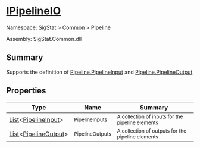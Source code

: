 # [IPipelineIO](./IPipelineIO.md)

Namespace: [SigStat]() > [Common](./../README.md) > [Pipeline](./README.md)

Assembly: SigStat.Common.dll

## Summary
Supports the definition of [Pipeline.PipelineInput](https://github.com/hargitomi97/sigstat/blob/master/docs/md/SigStat/Common/Pipeline/PipelineInput.md) and [Pipeline.PipelineOutput](https://github.com/hargitomi97/sigstat/blob/master/docs/md/SigStat/Common/Pipeline/PipelineOutput.md)

## Properties

| Type | Name | Summary | 
| --- | --- | --- | 
| [List](https://docs.microsoft.com/en-us/dotnet/api/System.Collections.Generic.List-1)\<[PipelineInput](./PipelineInput.md)> | <sub>PipelineInputs</sub> | <sub>A collection of inputs for the pipeline elements</sub> | 
| [List](https://docs.microsoft.com/en-us/dotnet/api/System.Collections.Generic.List-1)\<[PipelineOutput](./PipelineOutput.md)> | <sub>PipelineOutputs</sub> | <sub>A collection of outputs for the pipeline elements</sub> | 


